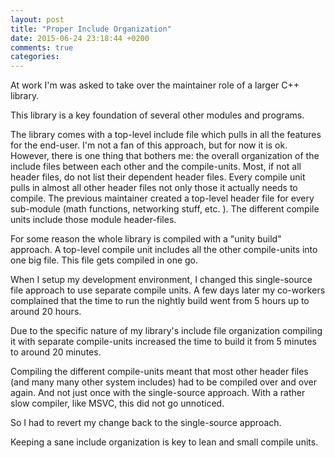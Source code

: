 ```yaml
---
layout: post
title: "Proper Include Organization"
date: 2015-06-24 23:18:44 +0200
comments: true
categories:
---
```


At work I'm was asked to take over the maintainer role of a larger C++ library.

This library is a key foundation of several other modules and programs.

The library comes with a top-level include file which pulls in all the features
for the end-user. I'm not a fan of this approach, but for now it is ok. However,
there is one thing that bothers me: the overall organization of the include files
between each other and the compile-units. Most, if not all header files, do not list
their dependent header files. Every compile unit pulls in almost all other header files
not only those it actually needs to compile. The previous maintainer created a top-level
header file for every sub-module (math functions, networking stuff, etc. ). The different
compile units include those module header-files.

For some reason the whole library is compiled with a "unity build" approach. A top-level
compile unit includes all the other compile-units into one big file. This file gets compiled
in one go.

When I setup my development environment, I changed this single-source file approach to
use separate compile units. A few days later my co-workers complained that the time
to run the nightly build went from 5 hours up to around 20 hours.

Due to the specific nature of my library's include file organization compiling it
with separate compile-units increased the time to build it from 5 minutes to around 20 minutes.

Compiling the different compile-units meant that most other header files (and many many
other system includes) had to be compiled over and over again. And not just once with the
single-source approach. With a rather slow compiler, like MSVC, this did not go unnoticed.

So I had to revert my change back to the single-source approach.

Keeping a sane include organization is key to lean and small compile units.
